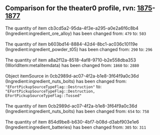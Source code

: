## Comparison for the theater0 profile, rvn: [1875](https://github.com/PRO100KatYT/FortniteProfileRevisions/tree/main/profiles/theater0/1875%20theater0.json)-[1877](https://github.com/PRO100KatYT/FortniteProfileRevisions/tree/main/profiles/theater0/1877%20theater0.json)

The quantity of item cb3cd5a2-95da-4f3e-a295-a0e2a6f6c8b4 (Ingredient:ingredient_ore_alloy) has been changed from: `479` to: `503`
<br><br>
The quantity of item b603bd14-8884-42d4-8bc1-ac036c10119e (Ingredient:ingredient_powder_t05) has been changed from: `290` to: `296`
<br><br>
The quantity of item a8a2f12a-8518-4af8-9710-b2e558dba353 (WorldItem:metalitemdata) has been changed from: `1860` to: `2880`
<br><br>
Object itemSource in 0cb2989d-ac07-4f2a-b1e8-3f64f9a0c36d (Ingredient:ingredient_nuts_bolts) has been changed from: `"EFortPickupSourceTypeFlag::Destruction"` to: `"EFortPickupSourceTypeFlag::Destruction, EFortPickupSourceTypeFlag::Tossed"`
<br><br>
The quantity of item 0cb2989d-ac07-4f2a-b1e8-3f64f9a0c36d (Ingredient:ingredient_nuts_bolts) has been changed from: `654` to: `758`
<br><br>
The quantity of item 854d9be8-b630-4bf7-b08d-d3abf903e1e6 (Ingredient:ingredient_batteries) has been changed from: `305` to: `311`
<br><br>
